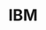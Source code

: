 ---
layout: sponsor-page
tags: sponsor
level: sponsor-support
title: IBM
permalink: "/sponsors/ibm.html"
image: "/sponsors/images/ibm.svg"
link: "https://www.ibm.com/"
---